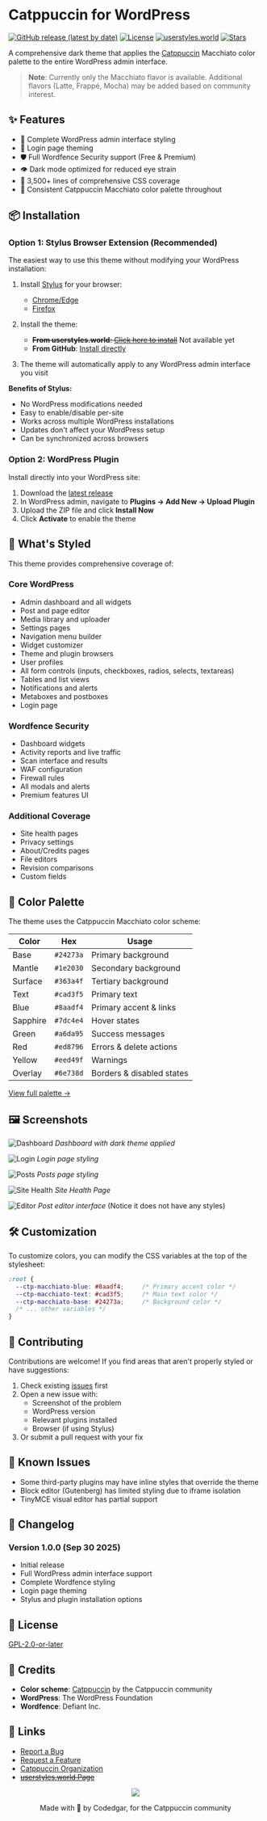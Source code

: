 # Catppuccin for WordPress

[![GitHub release (latest by date)](https://img.shields.io/github/v/release/codedgar/Catppuccin-WordPress)](https://github.com/codedgar/Catppuccin-WordPress/releases)
[![License](https://img.shields.io/github/license/codedgar/Catppuccin-WordPress)](LICENSE)
[![userstyles.world](https://img.shields.io/badge/userstyles.world-install-blue)](https://userstyles.world/style/style-id)
[![Stars](https://img.shields.io/github/stars/codedgar/Catppuccin-WordPress?style=social)](https://github.com/codedgar/Catppuccin-WordPress/stargazers)

A comprehensive dark theme that applies the [Catppuccin](https://github.com/catppuccin/catppuccin) Macchiato color palette to the entire WordPress admin interface.

> **Note**: Currently only the Macchiato flavor is available. Additional flavors (Latte, Frappé, Mocha) may be added based on community interest.

## ✨ Features

- 🎨 Complete WordPress admin interface styling
- 🔐 Login page theming
- 🛡️ Full Wordfence Security support (Free & Premium)
- 👁️ Dark mode optimized for reduced eye strain
- 🎯 3,500+ lines of comprehensive CSS coverage
- 🔄 Consistent Catppuccin Macchiato color palette throughout

## 📦 Installation

### Option 1: Stylus Browser Extension (Recommended)

The easiest way to use this theme without modifying your WordPress installation:

1. Install [Stylus](https://github.com/openstyles/stylus) for your browser:
   - [Chrome/Edge](https://chrome.google.com/webstore/detail/stylus/clngdbkpkpeebahjckkjfobafhncgmne)
   - [Firefox](https://addons.mozilla.org/firefox/addon/styl-us/)

2. Install the theme:
   - ~~**From userstyles.world**: [Click here to install](https://userstyles.world/style/style-id)~~ Not available yet
   - **From GitHub**: [Install directly](https://raw.githubusercontent.com/codedgar/Catppuccin-WordPress/main/stylus/macchiato.user.css)

3. The theme will automatically apply to any WordPress admin interface you visit

**Benefits of Stylus:**
- No WordPress modifications needed
- Easy to enable/disable per-site
- Works across multiple WordPress installations
- Updates don't affect your WordPress setup
- Can be synchronized across browsers

### Option 2: WordPress Plugin

Install directly into your WordPress site:

1. Download the [latest release](https://github.com/codedgar/Catppuccin-WordPress/releases/latest)
2. In WordPress admin, navigate to **Plugins → Add New → Upload Plugin**
3. Upload the ZIP file and click **Install Now**
4. Click **Activate** to enable the theme

## 🎨 What's Styled

This theme provides comprehensive coverage of:

### Core WordPress
- Admin dashboard and all widgets
- Post and page editor
- Media library and uploader
- Settings pages
- Navigation menu builder
- Widget customizer
- Theme and plugin browsers
- User profiles
- All form controls (inputs, checkboxes, radios, selects, textareas)
- Tables and list views
- Notifications and alerts
- Metaboxes and postboxes
- Login page

### Wordfence Security
- Dashboard widgets
- Activity reports and live traffic
- Scan interface and results
- WAF configuration
- Firewall rules
- All modals and alerts
- Premium features UI

### Additional Coverage
- Site health pages
- Privacy settings
- About/Credits pages
- File editors
- Revision comparisons
- Custom fields

## 🎨 Color Palette

The theme uses the Catppuccin Macchiato color scheme:

| Color | Hex | Usage |
|-------|-----|-------|
| Base | `#24273a` | Primary background |
| Mantle | `#1e2030` | Secondary background |
| Surface | `#363a4f` | Tertiary background |
| Text | `#cad3f5` | Primary text |
| Blue | `#8aadf4` | Primary accent & links |
| Sapphire | `#7dc4e4` | Hover states |
| Green | `#a6da95` | Success messages |
| Red | `#ed8796` | Errors & delete actions |
| Yellow | `#eed49f` | Warnings |
| Overlay | `#6e738d` | Borders & disabled states |

[View full palette →](https://github.com/catppuccin/catppuccin#-palette)

## 🖼️ Screenshots

![Dashboard](screenshots/dashboard.png)
*Dashboard with dark theme applied*

![Login](screenshots/login.png)
*Login page styling*

![Posts](screenshots/posts.png)
*Posts page styling*

![Site Health](screenshots/site-health.png)
*Site Health Page*

![Editor](screenshots/article.png)
*Post editor interface* (Notice it does not have any styles)

## 🛠️ Customization

To customize colors, you can modify the CSS variables at the top of the stylesheet:

```css
:root {
  --ctp-macchiato-blue: #8aadf4;     /* Primary accent color */
  --ctp-macchiato-text: #cad3f5;     /* Main text color */
  --ctp-macchiato-base: #24273a;     /* Background color */
  /* ... other variables */
}
```

## 🤝 Contributing

Contributions are welcome! If you find areas that aren't properly styled or have suggestions:

1. Check existing [issues](https://github.com/codedgar/Catppuccin-WordPress/issues) first
2. Open a new issue with:
   - Screenshot of the problem
   - WordPress version
   - Relevant plugins installed
   - Browser (if using Stylus)
3. Or submit a pull request with your fix

## 🐛 Known Issues

- Some third-party plugins may have inline styles that override the theme
- Block editor (Gutenberg) has limited styling due to iframe isolation
- TinyMCE visual editor has partial support

## 📝 Changelog

### Version 1.0.0 (Sep 30 2025)
- Initial release
- Full WordPress admin interface support
- Complete Wordfence styling
- Login page theming
- Stylus and plugin installation options

## 📜 License

[GPL-2.0-or-later](LICENSE)

## 💖 Credits

- **Color scheme**: [Catppuccin](https://github.com/catppuccin/catppuccin) by the Catppuccin community
- **WordPress**: The WordPress Foundation
- **Wordfence**: Defiant Inc.

## 🔗 Links

- [Report a Bug](https://github.com/codedgar/Catppuccin-WordPress/issues)
- [Request a Feature](https://github.com/codedgar/Catppuccin-WordPress/issues)
- [Catppuccin Organization](https://github.com/catppuccin)
- ~~[userstyles.world Page](https://userstyles.world/style/style-id)~~

<p align="center">
  <img src="https://raw.githubusercontent.com/catppuccin/catppuccin/main/assets/footers/gray0_ctp_on_line.svg?sanitize=true" />
</p>

<p align="center">
  Made with 💙 by Codedgar, for the Catppuccin community
</p>